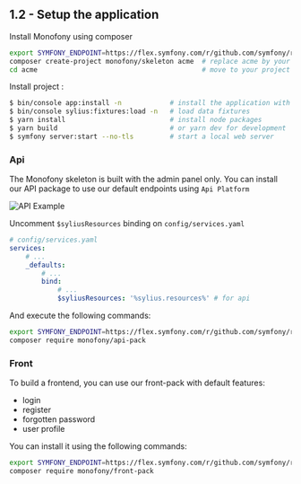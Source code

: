 ## 1.2 - Setup the application

Install Monofony using composer
```bash
export SYMFONY_ENDPOINT=https://flex.symfony.com/r/github.com/symfony/recipes-contrib/1022
composer create-project monofony/skeleton acme  # replace acme by your project name
cd acme                                         # move to your project directory
```

Install project :
```bash
$ bin/console app:install -n            # install the application with non-interactive mode
$ bin/console sylius:fixtures:load -n   # load data fixtures
$ yarn install                          # install node packages
$ yarn build                            # or yarn dev for development
$ symfony server:start --no-tls         # start a local web server
```

### Api

The Monofony skeleton is built with the admin panel only.
You can install our API package to use our default endpoints using `Api Platform`

![API Example](/build/images/api.png "Image API example")

Uncomment `$syliusResources` binding on `config/services.yaml`

```yaml
# config/services.yaml
services:
    # ...
    _defaults:
        # ...
        bind:
            # ...
            $syliusResources: '%sylius.resources%' # for api
```

And execute the following commands:

```bash
export SYMFONY_ENDPOINT=https://flex.symfony.com/r/github.com/symfony/recipes-contrib/1022
composer require monofony/api-pack
```

### Front

To build a frontend, you can use our front-pack with default features:
* login
* register
* forgotten password
* user profile

You can install it using the following commands:

```bash
export SYMFONY_ENDPOINT=https://flex.symfony.com/r/github.com/symfony/recipes-contrib/1022
composer require monofony/front-pack
```

